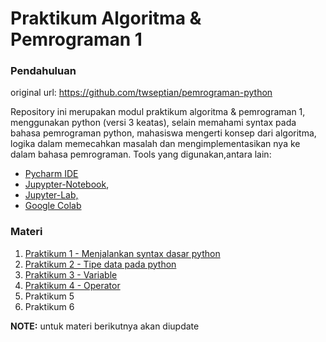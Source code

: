 # Praktikum Algoritma & Pemrograman 1

### Pendahuluan

original url: https://github.com/twseptian/pemrograman-python

Repository ini merupakan modul praktikum algoritma & pemrograman 1, menggunakan python (versi 3 keatas), selain memahami syntax pada bahasa pemrograman python, mahasiswa mengerti konsep dari algoritma, logika dalam memecahkan masalah dan mengimplementasikan nya ke dalam bahasa pemrograman. 
Tools yang digunakan,antara lain: 
- [Pycharm IDE](https://www.jetbrains.com/pycharm/)
- [Jupypter-Notebook](https://jupyter.org/), 
- [Jupyter-Lab,](https://jupyterlab.readthedocs.io/en/stable/)
- [Google Colab](colab.research.google.com)

### Materi
1. [Praktikum 1 - Menjalankan syntax dasar python](https://github.com/twseptian/prakalpro1/blob/master/prak-1-menjalankan-python.ipynb)
2. [Praktikum 2 - Tipe data pada python](https://github.com/twseptian/prakalpro1/blob/master/prak-2-tipe-data.ipynb)
3. [Praktikum 3 - Variable](https://github.com/twseptian/prakalpro1/blob/master/prak-3-variable.ipynb)
4. [Praktikum 4 - Operator](https://github.com/twseptian/prakalpro1/blob/master/prak-4-operator.ipynb)
5. Praktikum 5
6. Praktikum 6


**NOTE:** untuk materi berikutnya akan diupdate
